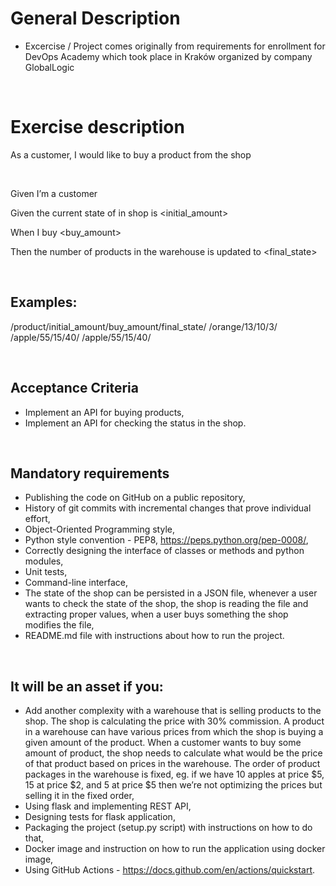 # General Description
- Excercise / Project comes originally from requirements for enrollment for DevOps Academy which took place in Kraków  organized by company GlobalLogic 

<br> 

# Exercise description
As a customer, I would like to buy a product from the shop

<br>

Given I’m a customer

Given the current state of <product> in shop is <initial_amount>

When I buy <buy_amount> <product>

Then the number of products in the warehouse is updated to <final_state>

<br> 

## Examples:
  /product/initial_amount/buy_amount/final_state/
  /orange/13/10/3/
  /apple/55/15/40/
  /apple/55/15/40/

<br> 

## Acceptance Criteria
- Implement an API for buying products,
- Implement an API for checking the status in the shop.

<br> 

## Mandatory requirements
- Publishing the code on GitHub on a public repository,
- History of git commits with incremental changes that prove individual effort,
- Object-Oriented Programming style,
- Python style convention - PEP8, https://peps.python.org/pep-0008/,
- Correctly designing the interface of classes or methods and python modules,
- Unit tests,
- Command-line interface,
- The state of the shop can be persisted in a JSON file, whenever a user wants to check the state of the shop, the shop is reading the file and extracting proper values, when a user buys something the shop modifies the file,
- README.md file with instructions about how to run the project.

<br> 

## It will be an asset if you:
- Add another complexity with a warehouse that is selling products to the shop. The shop is calculating the price with 30% commission. A product in a warehouse can have various prices from which the shop is buying a given amount of the product. When a customer wants to buy some amount of product, the shop needs to calculate what would be the price of that product based on prices in the warehouse. The order of product packages in the warehouse is fixed, eg. if we have 10 apples at price $5, 15 at price $2, and 5 at price $5 then we’re not optimizing the prices but selling it in the fixed order,
- Using flask and implementing REST API,
- Designing tests for flask application,
- Packaging the project (setup.py script) with instructions on how to do that,
- Docker image and instruction on how to run the application using docker image,
- Using GitHub Actions - https://docs.github.com/en/actions/quickstart.